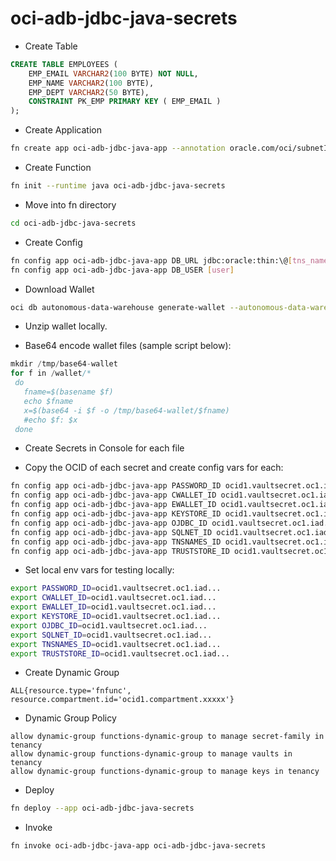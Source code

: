 # oci-adb-jdbc-java-secrets

* Create Table

```sql
CREATE TABLE EMPLOYEES (
    EMP_EMAIL VARCHAR2(100 BYTE) NOT NULL, 
    EMP_NAME VARCHAR2(100 BYTE),
    EMP_DEPT VARCHAR2(50 BYTE), 
    CONSTRAINT PK_EMP PRIMARY KEY ( EMP_EMAIL )
);
```

* Create Application

```bash
fn create app oci-adb-jdbc-java-app --annotation oracle.com/oci/subnetIds='["ocid1.subnet.oc1.phx..."]'
```

* Create Function

```bash
fn init --runtime java oci-adb-jdbc-java-secrets
```

* Move into fn directory

```bash
cd oci-adb-jdbc-java-secrets
```

* Create Config

```bash
fn config app oci-adb-jdbc-java-app DB_URL jdbc:oracle:thin:\@[tns_name]]\?TNS_ADMIN=/tmp/wallet 
fn config app oci-adb-jdbc-java-app DB_USER [user]
```

* Download Wallet

```bash
oci db autonomous-data-warehouse generate-wallet --autonomous-data-warehouse-id ocid1.autonomousdatabase.oc1.phx... --password Str0ngPa$$word1 --file /projects/fn/oci-adb-jdbc-java-secrets/wallet.zip
```

* Unzip wallet locally.

* Base64 encode wallet files (sample script below):

```java
mkdir /tmp/base64-wallet
for f in /wallet/*
 do
   fname=$(basename $f)
   echo $fname
   x=$(base64 -i $f -o /tmp/base64-wallet/$fname)
   #echo $f: $x
 done
```

* Create Secrets in Console for each file

* Copy the OCID of each secret and create config vars for each:

```bash
fn config app oci-adb-jdbc-java-app PASSWORD_ID ocid1.vaultsecret.oc1.iad...
fn config app oci-adb-jdbc-java-app CWALLET_ID ocid1.vaultsecret.oc1.iad...
fn config app oci-adb-jdbc-java-app EWALLET_ID ocid1.vaultsecret.oc1.iad...
fn config app oci-adb-jdbc-java-app KEYSTORE_ID ocid1.vaultsecret.oc1.iad...
fn config app oci-adb-jdbc-java-app OJDBC_ID ocid1.vaultsecret.oc1.iad...
fn config app oci-adb-jdbc-java-app SQLNET_ID ocid1.vaultsecret.oc1.iad...
fn config app oci-adb-jdbc-java-app TNSNAMES_ID ocid1.vaultsecret.oc1.iad...
fn config app oci-adb-jdbc-java-app TRUSTSTORE_ID ocid1.vaultsecret.oc1.iad...
```

* Set local env vars for testing locally:

```bash
export PASSWORD_ID=ocid1.vaultsecret.oc1.iad...
export CWALLET_ID=ocid1.vaultsecret.oc1.iad...
export EWALLET_ID=ocid1.vaultsecret.oc1.iad...
export KEYSTORE_ID=ocid1.vaultsecret.oc1.iad...
export OJDBC_ID=ocid1.vaultsecret.oc1.iad...
export SQLNET_ID=ocid1.vaultsecret.oc1.iad...
export TNSNAMES_ID=ocid1.vaultsecret.oc1.iad...
export TRUSTSTORE_ID=ocid1.vaultsecret.oc1.iad...
```

* Create Dynamic Group

```
ALL{resource.type='fnfunc', resource.compartment.id='ocid1.compartment.xxxxx'}
```

* Dynamic Group Policy

```
allow dynamic-group functions-dynamic-group to manage secret-family in tenancy 
allow dynamic-group functions-dynamic-group to manage vaults in tenancy 
allow dynamic-group functions-dynamic-group to manage keys in tenancy
```

* Deploy

```bash
fn deploy --app oci-adb-jdbc-java-secrets
```

* Invoke

```bash
fn invoke oci-adb-jdbc-java-app oci-adb-jdbc-java-secrets
```
